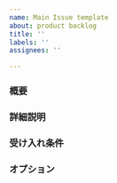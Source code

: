 ```yaml
---
name: Main Issue template
about: product backlog
title: ''
labels: ''
assignees: ''

---
```


### 概要

### 詳細説明

### 受け入れ条件

### オプション
